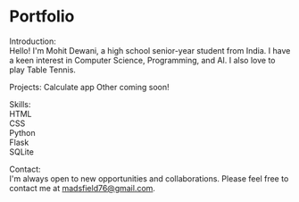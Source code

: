 ﻿# Portfolio
Introduction:
<br>
Hello! I'm Mohit Dewani, a high school senior-year student from India. I have a keen interest in Computer Science, Programming, and AI. I also love to play Table Tennis. 

Projects:
<be>
Calculate app
Other coming soon!

Skills:
<br>
HTML
<br>
CSS
<br>
Python
<br>
Flask
<br>
SQLite

Contact:
<br>
I'm always open to new opportunities and collaborations. Please feel free to contact me at madsfield76@gmail.com.


